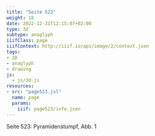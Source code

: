 ```yaml
---
title: "Seite 523"
weight: 18
date: 2022-12-31T12:15:07+02:00
type: 3d
subtype: anaglyph
iiifClass: page
iiifContext: http://iiif.io/api/image/2/context.json
tags:
- 3D
- anaglyph
- drawing
js:
  - js/3d.js
resources:
- src: "page523.jxl"
  name: page
  params:
    iiif: page523/info.json
---
```

Seite 523: Pyramidenstumpf, Abb. 1
